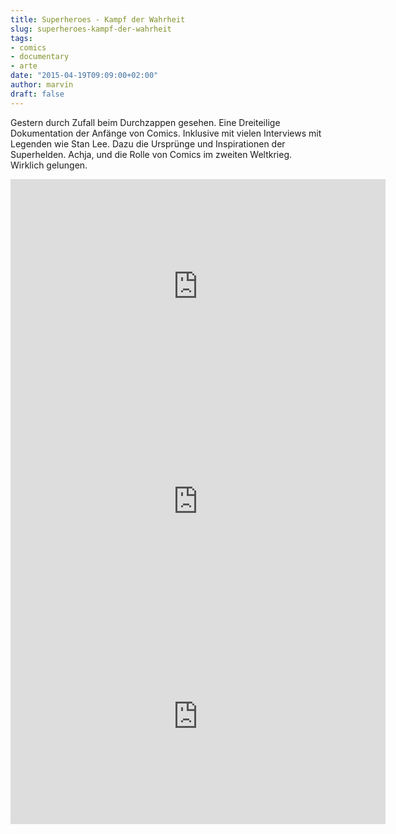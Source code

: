 ```yaml
---
title: Superheroes - Kampf der Wahrheit
slug: superheroes-kampf-der-wahrheit
tags:
- comics
- documentary
- arte
date: "2015-04-19T09:09:00+02:00"
author: marvin
draft: false
---
```


Gestern durch Zufall beim Durchzappen gesehen. Eine Dreiteilige Dokumentation der Anfänge von Comics. Inklusive mit vielen Interviews mit Legenden wie Stan Lee. Dazu die Ursprünge und Inspirationen der Superhelden. Achja, und die Rolle von Comics im zweiten Weltkrieg. Wirklich gelungen.

<iframe src="https://www.arte.tv/guide/de/embed/048390-001/medium" allowfullscreen="true" style="width: 600px; height: 344px;" frameborder="0"></iframe>

<iframe src="https://www.arte.tv/guide/de/embed/048390-002/medium" allowfullscreen="true" style="width: 600px; height: 344px;" frameborder="0"></iframe>

<iframe src="https://www.arte.tv/guide/de/embed/048390-003/medium" allowfullscreen="true" style="width: 600px; height: 344px;" frameborder="0"></iframe>
